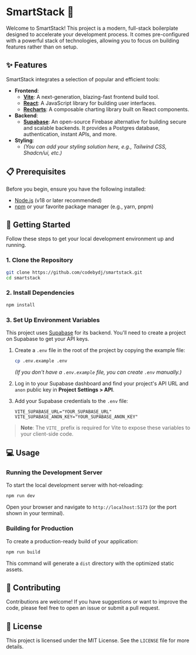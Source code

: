 # SmartStack 🚀

Welcome to SmartStack! This project is a modern, full-stack boilerplate designed to accelerate your development process. It comes pre-configured with a powerful stack of technologies, allowing you to focus on building features rather than on setup.

## ✨ Features

SmartStack integrates a selection of popular and efficient tools:

- **Frontend**:
  - [**Vite**](https://vitejs.dev/): A next-generation, blazing-fast frontend build tool.
  - [**React**](https://react.dev/): A JavaScript library for building user interfaces.
  - [**Recharts**](https://recharts.org/): A composable charting library built on React components.
- **Backend**:
  - [**Supabase**](https://supabase.io/): An open-source Firebase alternative for building secure and scalable backends. It provides a Postgres database, authentication, instant APIs, and more.
- **Styling**:
  - _(You can add your styling solution here, e.g., Tailwind CSS, Shadcn/ui, etc.)_

## 📋 Prerequisites

Before you begin, ensure you have the following installed:

- [Node.js](https://nodejs.org/en/) (v18 or later recommended)
- [npm](https://www.npmjs.com/) or your favorite package manager (e.g., yarn, pnpm)

## 🚀 Getting Started

Follow these steps to get your local development environment up and running.

### 1. Clone the Repository

```bash
git clone https://github.com/codebydj/smartstack.git
cd smartstack
```

### 2. Install Dependencies

```bash
npm install
```

### 3. Set Up Environment Variables

This project uses [Supabase](https://supabase.io/) for its backend. You'll need to create a project on Supabase to get your API keys.

1.  Create a `.env` file in the root of the project by copying the example file:

    ```bash
    cp .env.example .env
    ```

    _(If you don't have a `.env.example` file, you can create `.env` manually.)_

2.  Log in to your Supabase dashboard and find your project's API URL and `anon` public key in **Project Settings > API**.

3.  Add your Supabase credentials to the `.env` file:

    ```
    VITE_SUPABASE_URL="YOUR_SUPABASE_URL"
    VITE_SUPABASE_ANON_KEY="YOUR_SUPABASE_ANON_KEY"
    ```

> **Note**: The `VITE_` prefix is required for Vite to expose these variables to your client-side code.

## 💻 Usage

### Running the Development Server

To start the local development server with hot-reloading:

```bash
npm run dev
```

Open your browser and navigate to `http://localhost:5173` (or the port shown in your terminal).

### Building for Production

To create a production-ready build of your application:

```bash
npm run build
```

This command will generate a `dist` directory with the optimized static assets.

## 🤝 Contributing

Contributions are welcome! If you have suggestions or want to improve the code, please feel free to open an issue or submit a pull request.

## 📄 License

This project is licensed under the MIT License. See the `LICENSE` file for more details.
